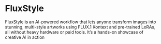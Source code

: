 # FluxStyle
FluxStyle is an AI-powered workflow that lets anyone transform images into stunning, multi-style artworks using FLUX.1 Kontext and pre-trained LoRAs, all without heavy hardware or paid tools. It’s a hands-on showcase of creative AI in action
